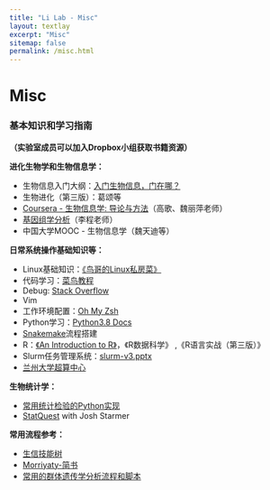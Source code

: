```yaml
---
title: "Li Lab - Misc"
layout: textlay
excerpt: "Misc"
sitemap: false
permalink: /misc.html
---
```


# Misc

### 基本知识和学习指南

**（实验室成员可以加入Dropbox小组获取书籍资源）**

**进化生物学和生物信息学：**
- 生物信息入门大纲：<a href="https://mp.weixin.qq.com/s/ddwEyaG_loVLWohTRm5mCQ">入门生物信息，门在哪？</a>
- 生物进化（第三版）：葛颂等
- <a href="https://www.coursera.org/learn/bioinformatics-pku">Coursera - 生物信息学: 导论与方法</a>（高歌、魏丽萍老师）
- <a href="http://3d-genome.life/?page_id=7">基因组学分析</a>（李程老师）
- 中国大学MOOC - 生物信息学（魏天迪等）

**日常系统操作基础知识等：**
- Linux基础知识：<a href="https://doc.plob.org/vbird_linux">《鸟哥的Linux私房菜》</a>
- 代码学习：<a href="https://www.runoob.com/">菜鸟教程</a>
- Debug: <a href="https://stackoverflow.com/">Stack Overflow</a>
- Vim
- 工作环境配置：<a href="https://www.jianshu.com/p/9c3439cc3bdb">Oh My Zsh</a>
- Python学习：<a href="https://docs.python.org/3.8/">Python3.8 Docs</a>
- <a href="https://snakemake.readthedocs.io/en/stable/">Snakemake</a>流程搭建
- R：<a href="https://cran.r-project.org/doc/manuals/r-release/R-intro.pdf">《An Introduction to R》</a>，《R数据科学》 ,《R语言实战（第三版）》
- Slurm任务管理系统：<a href="{{ site.url }}{{ site.baseurl }}/misc/slurm-v3.pptx">slurm-v3.pptx</a>
- <a href="https://hpc.lzu.edu.cn/login">兰州大学超算中心</a>

**生物统计学：**
- <a href="https://www.cnblogs.com/liuzaoqi/p/12769589.html">常用统计检验的Python实现</a>
- <a href="https://www.youtube.com/channel/UCtYLUTtgS3k1Fg4y5tAhLbw">StatQuest</a> with Josh Starmer

**常用流程参考：**
- <a href="http://www.biotrainee.com/">生信技能树</a>
- <a href="https://www.jianshu.com/u/7754d7d7d9aa">Morriyaty-简书</a>
- <a href="https://github.com/shangshanzhizhe/Work_flow_of_population_genetics">常用的群体遗传学分析流程和脚本</a>

